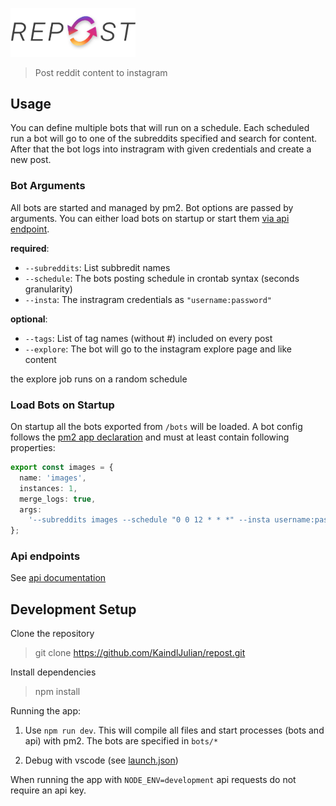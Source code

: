 <p>
<img src="/media/logo.svg" width="200px">
</p>

> Post reddit content to instagram

## Usage

You can define multiple bots that will run on a schedule. Each scheduled run a bot will go to one of the subreddits specified and search for content. After that the bot logs into instragram with given credentials and create a new post.

### Bot Arguments

All bots are started and managed by pm2. Bot options are passed by arguments. You can either load bots on startup or start them [via api endpoint](https://ig-repost-bot.herokuapp.com/documentation/static/index.html#/bot/post_api_bot).

**required**:

- `--subreddits`: List subbredit names
- `--schedule`: The bots posting schedule in crontab syntax (seconds granularity)
- `--insta`: The instragram credentials as `"username:password"`

**optional**:

- `--tags`: List of tag names (without #) included on every post
- `--explore`: The bot will go to the instagram explore page and like content

the explore job runs on a random schedule

### Load Bots on Startup

On startup all the bots exported from `/bots` will be loaded. A bot config follows the [pm2 app declaration](https://pm2.keymetrics.io/docs/usage/application-declaration/#javascript-format) and must at least contain following properties:

```ts
export const images = {
  name: 'images',
  instances: 1,
  merge_logs: true,
  args:
    '--subreddits images --schedule "0 0 12 * * *" --insta username:password',
};
```

### Api endpoints

See [api documentation](https://ig-repost-bot.herokuapp.com/documentation)

## Development Setup

Clone the repository

> git clone https://github.com/KaindlJulian/repost.git

Install dependencies

> npm install

Running the app:

1. Use `npm run dev`. This will compile all files and start processes (bots and api) with pm2. The bots are specified in `bots/*`

2. Debug with vscode (see [launch.json](.vscode/launch.json))

When running the app with `NODE_ENV=development` api requests do not require an api key.
